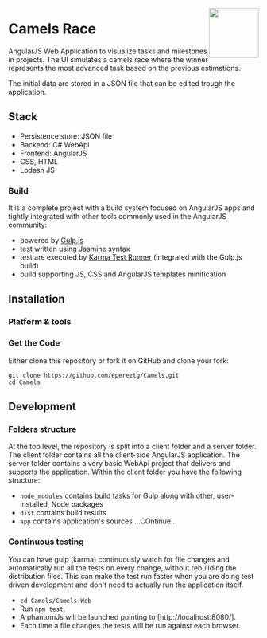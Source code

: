<a><img style="float: right;" height="100" width="100 " src="Camels.Web/favicon.ico"></a>
# Camels Race

AngularJS Web Application to visualize tasks and milestones in projects. The UI simulates a camels race where the winner represents the most advanced task based on the previous estimations.

The initial data are stored in a JSON file that can be edited trough the application.


## Stack
* Persistence store: JSON file
* Backend: C# WebApi
* Frontend: AngularJS
* CSS, HTML
* Lodash JS

### Build

It is a complete project with a build system focused on AngularJS apps and tightly integrated with other tools commonly used in the AngularJS community:
* powered by [Gulp.js](http://gulpjs.com/)
* test written using [Jasmine](http://jasmine.github.io/) syntax
* test are executed by [Karma Test Runner](http://karma-runner.github.io/0.8/index.html) (integrated with the Gulp.js build)
* build supporting JS, CSS and AngularJS templates minification

## Installation


### Platform & tools
### Get the Code

Either clone this repository or fork it on GitHub and clone your fork:

```
git clone https://github.com/epereztg/Camels.git
cd Camels
```
## Development

### Folders structure
At the top level, the repository is split into a client folder and a server folder.  The client folder contains all the client-side AngularJS application.  The server folder contains a very basic WebApi project that delivers and supports the application.
Within the client folder you have the following structure:
* `node_modules` contains build tasks for Gulp along with other, user-installed, Node packages
* `dist` contains build results
* `app` contains application's sources
...COntinue...



### Continuous testing
You can have gulp (karma) continuously watch for file changes and automatically run all the tests on every change, without rebuilding the distribution files.  This can make the test run faster when you are doing test driven development and don't need to actually run the application itself.

* `cd Camels/Camels.Web`
* Run `npm test`.
* A phantomJs will be launched pointing to [http://localhost:8080/].
* Each time a file changes the tests will be run against each browser.
